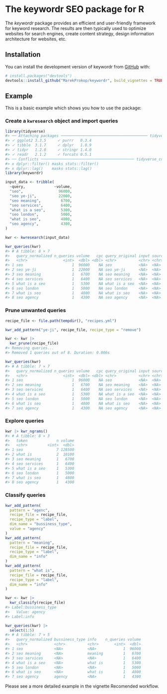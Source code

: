 
<!-- README.md is generated from README.Rmd. Please edit that file -->

# The keywordr SEO package for R

<!-- badges: start -->

<!-- badges: end -->

The *keywordr* package provides an efficient and user-friendly framework
for keyword research. The results are then typically used to optimize
websites for search engines, create content strategy, design information
architecture for websites, etc.

## Installation

You can install the development version of keywordr from
[GitHub](https://github.com/) with:

``` r
# install.packages("devtools")
devtools::install_github("MarekProkop/keywordr", build_vignettes = TRUE)
```

## Example

This is a basic example which shows you how to use the package:

### Create a `kwresearch` object and import queries

``` r
library(tidyverse)
#> ── Attaching packages ─────────────────────────────────────── tidyverse 1.3.1 ──
#> ✓ ggplot2 3.3.5     ✓ purrr   0.3.4
#> ✓ tibble  3.1.7     ✓ dplyr   1.0.9
#> ✓ tidyr   1.2.0     ✓ stringr 1.4.0
#> ✓ readr   2.1.2     ✓ forcats 0.5.1
#> ── Conflicts ────────────────────────────────────────── tidyverse_conflicts() ──
#> x dplyr::filter() masks stats::filter()
#> x dplyr::lag()    masks stats::lag()
library(keywordr)

input_data <- tribble(
  ~query,             ~volume,
  "seo",                96000,
  "seo ye-ji",          22000,
  "seo meaning",         6700,
  "seo services",        6400,
  "what is a seo",       5300,
  "seo london",          5000,
  "what is seo",         4800,
  "seo agency",          4300,
)

kwr <- kwresearch(input_data)

kwr_queries(kwr)
#> # A tibble: 8 × 7
#>   query_normalized n_queries volume   cpc query_original input source
#>   <chr>                <int>  <dbl> <dbl> <chr>          <chr> <chr> 
#> 1 seo                      1  96000    NA seo            <NA>  <NA>  
#> 2 seo ye-ji                1  22000    NA seo ye-ji      <NA>  <NA>  
#> 3 seo meaning              1   6700    NA seo meaning    <NA>  <NA>  
#> 4 seo services             1   6400    NA seo services   <NA>  <NA>  
#> 5 what is a seo            1   5300    NA what is a seo  <NA>  <NA>  
#> 6 seo london               1   5000    NA seo london     <NA>  <NA>  
#> 7 what is seo              1   4800    NA what is seo    <NA>  <NA>  
#> 8 seo agency               1   4300    NA seo agency     <NA>  <NA>
```

### Prune unwanted queries

``` r
recipe_file <- file.path(tempdir(), "recipes.yml")

kwr_add_pattern("ye-ji", recipe_file, recipe_type = "remove")

kwr <- kwr |> 
  kwr_prune(recipe_file)
#> Removing queries...
#> Removed 1 queries out of 8. Duration: 0.006s

kwr_queries(kwr)
#> # A tibble: 7 × 7
#>   query_normalized n_queries volume   cpc query_original input source
#>   <chr>                <int>  <dbl> <dbl> <chr>          <chr> <chr> 
#> 1 seo                      1  96000    NA seo            <NA>  <NA>  
#> 2 seo meaning              1   6700    NA seo meaning    <NA>  <NA>  
#> 3 seo services             1   6400    NA seo services   <NA>  <NA>  
#> 4 what is a seo            1   5300    NA what is a seo  <NA>  <NA>  
#> 5 seo london               1   5000    NA seo london     <NA>  <NA>  
#> 6 what is seo              1   4800    NA what is seo    <NA>  <NA>  
#> 7 seo agency               1   4300    NA seo agency     <NA>  <NA>
```

### Explore queries

``` r
kwr |> kwr_ngrams()
#> # A tibble: 8 × 3
#>   token             n volume
#>   <chr>         <int>  <dbl>
#> 1 seo               7 128500
#> 2 what is           2  10100
#> 3 seo meaning       1   6700
#> 4 seo services      1   6400
#> 5 what is a seo     1   5300
#> 6 seo london        1   5000
#> 7 what is seo       1   4800
#> 8 seo agency        1   4300
```

### Classify queries

``` r
kwr_add_pattern(
  pattern = "agenc",
  recipe_file = recipe_file,
  recipe_type = "label",
  dim_name = "bussiness_type",
  value = "agency"
)
kwr_add_pattern(
  pattern = "meaning",
  recipe_file = recipe_file,
  recipe_type = "label",
  dim_name = "info"
)
kwr_add_pattern(
  pattern = "what is",
  recipe_file = recipe_file,
  recipe_type = "label",
  dim_name = "info"
)

kwr <- kwr |> 
  kwr_classify(recipe_file)
#> Label:bussiness_type
#>   Value: agency
#> Label:info

kwr_queries(kwr) |> 
  select(1:5)
#> # A tibble: 7 × 5
#>   query_normalized bussiness_type info    n_queries volume
#>   <chr>            <chr>          <chr>       <int>  <dbl>
#> 1 seo              <NA>           <NA>            1  96000
#> 2 seo meaning      <NA>           meaning         1   6700
#> 3 seo services     <NA>           <NA>            1   6400
#> 4 what is a seo    <NA>           what is         1   5300
#> 5 seo london       <NA>           <NA>            1   5000
#> 6 what is seo      <NA>           what is         1   4800
#> 7 seo agency       agency         <NA>            1   4300
```

Please see a more detailed example in the vignette Recomended workflow.
